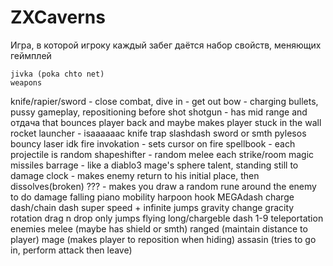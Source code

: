 # ZXCaverns
Игра, в которой игроку каждый забег даётся набор свойств, меняющих геймплей

	jivka (poka chto net)
	weapons
knife/rapier/sword - close combat, dive in - get out
bow - charging bullets, pussy gameplay, repositioning before shot
shotgun - has mid range and отдача that bounces player back and maybe makes player stuck in the wall
rocket launcher - 
isaaaaaac knife
trap
slashdash sword or smth
pylesos
bouncy laser idk
fire invokation - sets cursor on fire
spellbook - each projectile is random
shapeshifter - random melee each strike/room
magic missiles barrage - like a diablo3 mage's sphere talent, standing still to damage
clock - makes enemy return to his initial place, then dissolves(broken)
??? - makes you draw a random rune around the enemy to do damage
falling piano
	mobility
harpoon
hook
MEGAdash
charge
dash/chain dash
super speed + infinite jumps
gravity change
gracity rotation
drag n drop
only jumps
flying
long/chargeble dash
1-9 teleportation
	enemies
melee      (maybe has shield or smth)
ranged     (maintain distance to player)
mage       (makes player to reposition when hiding)
assasin    (tries to go in, perform attack then leave)

